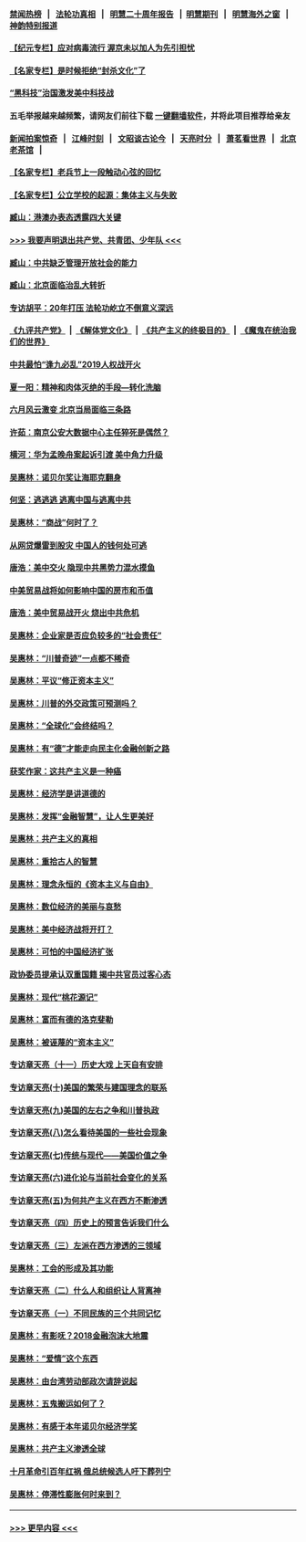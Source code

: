 #### [禁闻热榜](热点新闻.md?=0)  &nbsp;&nbsp;|&nbsp;&nbsp; [法轮功真相](https://github.com/gfw-breaker/truth/blob/master/README.md?=0) &nbsp;&nbsp;|&nbsp;&nbsp; [明慧二十周年报告](https://github.com/gfw-breaker/mh-reports/blob/master/README.md?=0) &nbsp;&nbsp;|&nbsp;&nbsp;[明慧期刊](https://github.com/gfw-breaker/mh-qikan) &nbsp;&nbsp;|&nbsp;&nbsp; [明慧海外之窗](https://github.com/gfw-breaker/mh-news/blob/master/README.md?=0) &nbsp;&nbsp;|&nbsp;&nbsp; [神韵特别报道](https://github.com/gfw-breaker/mh-news/blob/master/shenyun.md?=0)
#### [【纪元专栏】应对病毒流行 渥京未以加人为先引担忧](../pages/nsc423/n11875714.md?t=02280232) 
#### [【名家专栏】是时候拒绝“封杀文化”了](../pages/nsc423/n11814093.md?t=02280232) 
#### [“黑科技”治国激发美中科技战](../pages/nsc423/n11638056.md?t=02280232) 
#### 五毛举报越来越频繁，请网友们前往下载 [一键翻墙软件](https://github.com/gfw-breaker/ssr-accounts)，并将此项目推荐给亲友
#### [新闻拍案惊奇](https://github.com/gfw-breaker/banned-news/blob/master/pages/link4.md) &nbsp;&nbsp;|&nbsp;&nbsp; [江峰时刻](https://github.com/gfw-breaker/banned-news/blob/master/pages/link4.md) &nbsp;&nbsp;|&nbsp;&nbsp; [文昭谈古论今](https://github.com/gfw-breaker/banned-news/blob/master/pages/link4.md) &nbsp;&nbsp;|&nbsp;&nbsp; [天亮时分](https://github.com/gfw-breaker/banned-news/blob/master/pages/link4.md) &nbsp;&nbsp;|&nbsp;&nbsp; [萧茗看世界](https://github.com/gfw-breaker/banned-news/blob/master/pages/link4.md) &nbsp;&nbsp;|&nbsp;&nbsp; [北京老茶馆](https://github.com/gfw-breaker/banned-news/blob/master/pages/link4.md) &nbsp;&nbsp;|&nbsp;&nbsp; 
#### [【名家专栏】老兵节上一段触动心弦的回忆](../pages/nsc423/n11646016.md?t=02280232) 
#### [【名家专栏】公立学校的起源：集体主义与失败](../pages/nsc423/n11601833.md?t=02280232) 
#### [臧山：港澳办表态透露四大关键](../pages/nsc423/n11421628.md?t=02280232) 
#### [>>> 我要声明退出共产党、共青团、少年队 <<<](https://github.com/begood0513/goodnews/blob/master/quit/letter.md) 
#### [臧山：中共缺乏管理开放社会的能力](../pages/nsc423/n11407457.md?t=02280232) 
#### [臧山：北京面临治乱大转折](../pages/nsc423/n11406895.md?t=02280232) 
#### [专访胡平：20年打压 法轮功屹立不倒意义深远](../pages/nsc423/n11398800.md?t=02280232) 
#### [《九评共产党》](https://github.com/begood0513/9ping.md/blob/master/README.md) &nbsp;|&nbsp; [《解体党文化》](../../../../jtdwh.md/blob/master/README.md)  &nbsp;|&nbsp; [《共产主义的终极目的》](../../../../gczydzjmd.md/blob/master/README.md) &nbsp;|&nbsp; [《魔鬼在统治我们的世界》](../../../../mgztzwmdsj.md/blob/master/README.md) 
#### [中共最怕“逢九必乱”2019人权战开火](../pages/nsc423/n11385248.md?t=02280232) 
#### [夏一阳：精神和肉体灭绝的手段—转化洗脑](../pages/nsc423/n11368250.md?t=02280232) 
#### [六月风云激变 北京当局面临三条路](../pages/nsc423/n11313668.md?t=02280232) 
#### [许茹：南京公安大数据中心主任猝死是偶然？](../pages/nsc423/n11064744.md?t=02280232) 
#### [横河：华为孟晚舟案起诉引渡 美中角力升级](../pages/nsc423/n11027230.md?t=02280232) 
#### [吴惠林：诺贝尔奖让海耶克翻身](../pages/nsc423/n10890049.md?t=02280232) 
#### [何坚：逃逃逃 逃离中国与逃离中共](../pages/nsc423/n10592891.md?t=02280232) 
#### [吴惠林：“商战”何时了？](../pages/nsc423/n10573558.md?t=02280232) 
#### [从网贷爆雷到股灾 中国人的钱何处可逃](../pages/nsc423/n10572800.md?t=02280232) 
#### [唐浩：美中交火 隐现中共黑势力混水摸鱼](../pages/nsc423/n10544040.md?t=02280232) 
#### [中美贸易战将如何影响中国的房市和币值](../pages/nsc423/n10543697.md?t=02280232) 
#### [唐浩：美中贸易战开火 烧出中共危机](../pages/nsc423/n10540126.md?t=02280232) 
#### [吴惠林：企业家是否应负较多的“社会责任”](../pages/nsc423/n10535022.md?t=02280232) 
#### [吴惠林：“川普奇迹”一点都不稀奇](../pages/nsc423/n10512808.md?t=02280232) 
#### [吴惠林：平议“修正资本主义”](../pages/nsc423/n10495724.md?t=02280232) 
#### [吴惠林：川普的外交政策可预测吗？](../pages/nsc423/n10462387.md?t=02280232) 
#### [吴惠林：“全球化”会终结吗？](../pages/nsc423/n10452838.md?t=02280232) 
#### [吴惠林：有“德”才能走向民主化金融创新之路](../pages/nsc423/n10432292.md?t=02280232) 
#### [获奖作家：这共产主义是一种癌](../pages/nsc423/n10431541.md?t=02280232) 
#### [吴惠林：经济学是讲道德的](../pages/nsc423/n10398014.md?t=02280232) 
#### [吴惠林：发挥“金融智慧”，让人生更美好](../pages/nsc423/n10375019.md?t=02280232) 
#### [吴惠林：共产主义的真相](../pages/nsc423/n10351394.md?t=02280232) 
#### [吴惠林：重拾古人的智慧](../pages/nsc423/n10337691.md?t=02280232) 
#### [吴惠林：理念永恒的《资本主义与自由》](../pages/nsc423/n10316274.md?t=02280232) 
#### [吴惠林：数位经济的美丽与哀愁](../pages/nsc423/n10292946.md?t=02280232) 
#### [吴惠林：美中经济战将开打？](../pages/nsc423/n10258825.md?t=02280232) 
#### [吴惠林：可怕的中国经济扩张](../pages/nsc423/n10219147.md?t=02280232) 
#### [政协委员提承认双重国籍 揭中共官员过客心态](../pages/nsc423/n10208809.md?t=02280232) 
#### [吴惠林：现代“桃花源记”](../pages/nsc423/n10185234.md?t=02280232) 
#### [吴惠林：富而有德的洛克斐勒](../pages/nsc423/n10142264.md?t=02280232) 
#### [吴惠林：被诬蔑的“资本主义”](../pages/nsc423/n10124816.md?t=02280232) 
#### [专访章天亮（十一）历史大戏 上天自有安排](../pages/nsc423/n10094905.md?t=02280232) 
#### [专访章天亮(十)美国的繁荣与建国理念的联系](../pages/nsc423/n10094899.md?t=02280232) 
#### [专访章天亮(九)美国的左右之争和川普执政](../pages/nsc423/n10094889.md?t=02280232) 
#### [专访章天亮(八)怎么看待美国的一些社会现象](../pages/nsc423/n10094857.md?t=02280232) 
#### [专访章天亮(七)传统与现代——美国价值之争](../pages/nsc423/n10093140.md?t=02280232) 
#### [专访章天亮(六)进化论与当前社会变化的关系](../pages/nsc423/n10092036.md?t=02280232) 
#### [专访章天亮(五)为何共产主义在西方不断渗透](../pages/nsc423/n10083620.md?t=02280232) 
#### [专访章天亮（四）历史上的预言告诉我们什么](../pages/nsc423/n10083606.md?t=02280232) 
#### [专访章天亮（三）左派在西方渗透的三领域](../pages/nsc423/n10081115.md?t=02280232) 
#### [吴惠林：工会的形成及其功能](../pages/nsc423/n10080633.md?t=02280232) 
#### [专访章天亮（二）什么人和组织让人背离神](../pages/nsc423/n10076637.md?t=02280232) 
#### [专访章天亮（一）不同民族的三个共同记忆](../pages/nsc423/n10074188.md?t=02280232) 
#### [吴惠林：有影呒？2018金融泡沫大地震](../pages/nsc423/n10040534.md?t=02280232) 
#### [吴惠林：“爱情”这个东西](../pages/nsc423/n10019423.md?t=02280232) 
#### [吴惠林：由台湾劳动部政次请辞说起](../pages/nsc423/n9979679.md?t=02280232) 
#### [吴惠林：五鬼搬运如何了？](../pages/nsc423/n9925338.md?t=02280232) 
#### [吴惠林：有感于本年诺贝尔经济学奖](../pages/nsc423/n9871883.md?t=02280232) 
#### [吴惠林：共产主义渗透全球](../pages/nsc423/n9812748.md?t=02280232) 
#### [十月革命引百年红祸 俄总统候选人吁下葬列宁](../pages/nsc423/n9810182.md?t=02280232) 
#### [吴惠林：停滞性膨胀何时来到？](../pages/nsc423/n9764136.md?t=02280232) 

----
#### [ >>> 更早内容 <<< ](../indexes/nsc423-earlier.md)

